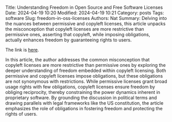 Title: Understanding Freedom in Open Source and Free Software Licenses
Date: 2024-04-19 10:20
Modified: 2024-04-19 10:21
Category: posts
Tags: software
Slug: freedom-in-oss-licenses
Authors: Nat
Summary: Delving into the nuances between permissive and copyleft licenses, this article unpacks the misconception that copyleft licenses are more restrictive than permissive ones, asserting that copyleft, while imposing obligations, actually enhances freedom by guaranteeing rights to users.

The link is [here](https://drewdevault.com/2024/04/19/2024-04-19-Copyleft-is-not-restrictive.html).

In this article, the author addresses the common misconception that copyleft
licenses are more restrictive than permissive ones by exploring the deeper
understanding of freedom embedded within copyleft licensing. Both permissive
and copyleft licenses impose obligations, but these obligations are not
synonymous with restrictions. While permissive licenses grant broad usage
rights with few obligations, copyleft licenses ensure freedom by obliging
reciprocity, thereby constraining the power dynamics inherent in proprietary
software. By grounding the discussion in political terms and drawing parallels
with legal frameworks like the US constitution, the article emphasizes the role
of obligations in fostering freedom and protecting the rights of users.

